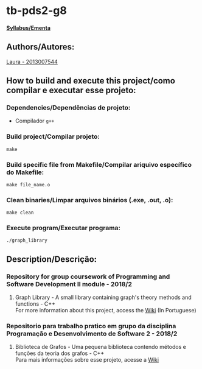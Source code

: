 # tb-pds2-g8
#### [Syllabus/Ementa](https://github.com/flaviovdf/programacao-2)  


## Authors/Autores:  
[Laura - 2013007544](https://github.com/laura-vianna)

## How to build and execute this project/como compilar e executar esse projeto:
### Dependencies/Dependências de projeto:
* Compilador `g++`
### Build project/Compilar projeto:
`make`
### Build specific file from Makefile/Compilar ariquivo específico do Makefile:
`make file_name.o`
### Clean binaries/Limpar arquivos binários (.exe, .out, .o):
`make clean`
### Execute program/Executar programa:
`./graph_library`


## Description/Descrição:
### Repository for group coursework of Programming and Software Development II module - 2018/2  

1. Graph Library - A small library containing graph's theory methods and functions - C++   
For more information about this project, access the [Wiki](https://github.com/pds2/tb-pds2-g8/wiki) (In Portuguese)

### Repositorio para trabalho pratico em grupo da disciplina Programação e Desenvolvimento de Software 2 - 2018/2  

1. Biblioteca de Grafos - Uma pequena biblioteca contendo métodos e funções da teoria dos grafos - C++  
Para mais informações sobre esse projeto, acesse a [Wiki](https://github.com/pds2/tb-pds2-g8/wiki)
